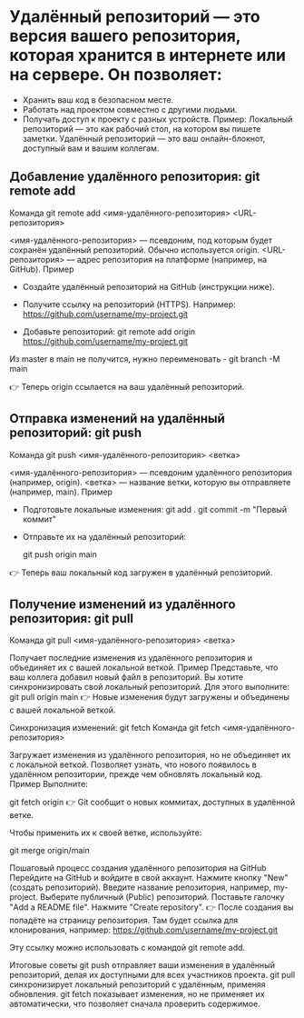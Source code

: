# Удалённый репозиторий — это версия вашего репозитория, которая хранится в интернете или на сервере. Он позволяет:
- Хранить ваш код в безопасном месте.
- Работать над проектом совместно с другими людьми.
- Получать доступ к проекту с разных устройств.
Пример:
 Локальный репозиторий — это как рабочий стол, на котором вы пишете заметки. Удалённый репозиторий — это ваш онлайн-блокнот, доступный вам и вашим коллегам.

## Добавление удалённого репозитория: git remote add
Команда
git remote add <имя-удалённого-репозитория> <URL-репозитория>

<имя-удалённого-репозитория> — псевдоним, под которым будет сохранён удалённый репозиторий. Обычно используется origin.
<URL-репозитория> — адрес репозитория на платформе (например, на GitHub).
Пример

- Создайте удалённый репозиторий на GitHub (инструкции ниже).
- Получите ссылку на репозиторий (HTTPS). Например:
 https://github.com/username/my-project.git

- Добавьте репозиторий:
 git remote add origin https://github.com/username/my-project.git


Из master в main не получится, нужно переименовать - 
git branch -M main


👉 Теперь origin ссылается на ваш удалённый репозиторий.

## Отправка изменений на удалённый репозиторий: git push
Команда
git push <имя-удалённого-репозитория> <ветка>

<имя-удалённого-репозитория> — псевдоним удалённого репозитория (например, origin).
<ветка> — название ветки, которую вы отправляете (например, main).
Пример
- Подготовьте локальные изменения:
    git add .
    git commit -m "Первый коммит"


- Отправьте их на удалённый репозиторий:

    git push origin main

👉 Теперь ваш локальный код загружен в удалённый репозиторий.



## Получение изменений из удалённого репозитория: git pull
Команда
git pull <имя-удалённого-репозитория> <ветка>

Получает последние изменения из удалённого репозитория и объединяет их с вашей локальной веткой.
Пример
Представьте, что ваш коллега добавил новый файл в репозиторий.
Вы хотите синхронизировать свой локальный репозиторий. Для этого выполните:
 git pull origin main
 👉 Новые изменения будут загружены и объединены с вашей локальной веткой.

Синхронизация изменений: git fetch
Команда
git fetch <имя-удалённого-репозитория>

Загружает изменения из удалённого репозитория, но не объединяет их с локальной веткой.
Позволяет узнать, что нового появилось в удалённом репозитории, прежде чем обновлять локальный код.
Пример
Выполните:

 git fetch origin
 👉 Git сообщит о новых коммитах, доступных в удалённой ветке.


Чтобы применить их к своей ветке, используйте:

 git merge origin/main



Пошаговый процесс создания удалённого репозитория на GitHub
Перейдите на GitHub и войдите в свой аккаунт.
Нажмите кнопку "New" (создать репозиторий).
Введите название репозитория, например, my-project.
Выберите публичный (Public) репозиторий.
Поставьте галочку "Add a README file".
Нажмите "Create repository".
👉 После создания вы попадёте на страницу репозитория. Там будет ссылка для клонирования, например:
https://github.com/username/my-project.git

Эту ссылку можно использовать с командой git remote add.

Итоговые советы
git push отправляет ваши изменения в удалённый репозиторий, делая их доступными для всех участников проекта.
git pull синхронизирует локальный репозиторий с удалённым, применяя обновления.
git fetch показывает изменения, но не применяет их автоматически, что позволяет сначала проверить содержимое.